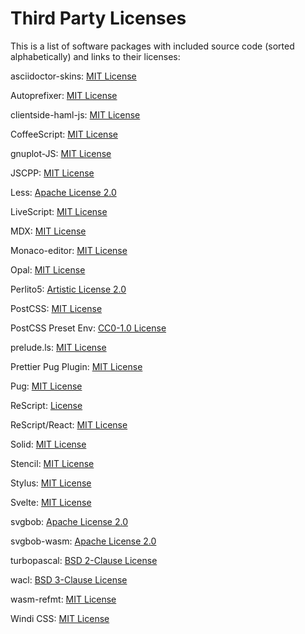 # Third Party Licenses

This is a list of software packages with included source code (sorted alphabetically) and links to their licenses:

asciidoctor-skins: [MIT License](https://github.com/darshandsoni/asciidoctor-skins/blob/c98a8ab9b27571e5b63d75912a3c753cc72ed8e4/LICENSE)

Autoprefixer: [MIT License](https://github.com/postcss/autoprefixer/blob/61f71e9a8613b0c90357472d58fdcce26324ef4f/LICENSE)

clientside-haml-js: [MIT License](https://github.com/uglyog/clientside-haml-js/blob/d814d16f46e1629c149c18d7692ba16f249f436b/LICENSE)

CoffeeScript: [MIT License](https://github.com/jashkenas/coffeescript/tree/07f644c39223e016aceedd2cd71b5941579b5659)

gnuplot-JS: [MIT License](https://github.com/chhu/gnuplot-JS/blob/62a3c8488ad00c97807ba48ae75738ca3af607fe/LICENSE)

JSCPP: [MIT License](https://github.com/felixhao28/JSCPP/blob/befbd6b48666007151c259c5dd291ab028ad4c04/LICENSE)

Less: [Apache License 2.0](https://github.com/less/less.js/blob/870f9b2d8136bfbcdc9e1293bb0def51b54f9276/LICENSE)

LiveScript: [MIT License](https://github.com/gkz/LiveScript/blob/bd9faa4d484b6abb110473f96c28bf8686e7b7a0/LICENSE)

MDX: [MIT License](https://github.com/mdx-js/mdx/blob/02509286b5a39d6df233225545cf87e070130588/license)

Monaco-editor: [MIT License](https://github.com/microsoft/monaco-editor/blob/f849d3f2653d1097652a7d9e1d01d242cc225da8/LICENSE.md)

Opal: [MIT License](https://github.com/opal/opal/blob/631503c8957d1c6df60d158daf7db03b099b5129/LICENSE)

Perlito5: [Artistic License 2.0](https://github.com/fglock/Perlito/blob/f217cdac3771de31e009d4e099bac7013a619987/LICENSE.md)

PostCSS: [MIT License](https://github.com/postcss/postcss/blob/af8311a9c4c940c3e159f81bb205786677687e15/LICENSE)

PostCSS Preset Env: [CC0-1.0 License](https://github.com/csstools/postcss-preset-env/blob/d7652b1e6196e8f55bf3f0aac4ac090fec7ed54e/LICENSE.md)

prelude<span>.ls</span>: [MIT License](https://github.com/gkz/prelude-ls/blob/41d048799bdd063e0592c1413d238ad95ceda1d9/LICENSE)

Prettier Pug Plugin: [MIT License](https://github.com/prettier/plugin-pug/blob/27ab92b27a062bb187fc33f82b2fad436ec31c25/LICENSE)

Pug: [MIT License](https://github.com/pugjs/pug/blob/bb0731f75813aa30d8e077808b5465a67ef284ef/packages/pug/LICENSE)

ReScript: [License](https://github.com/rescript-lang/rescript-compiler/blob/d93260cb2d4be63e387959e69f3204af85e5b1b3/LICENSE)

ReScript/React: [MIT License](https://github.com/rescript-lang/rescript-react/blob/c3017ec4bbce5847c3b2da8d2d536450a3e2fd6d/LICENSE)

Solid: [MIT License](https://github.com/solidjs/solid/blob/0d83a1947aab4bea4223460d6756a38374ba391e/LICENSE)

Stencil: [MIT License](https://github.com/ionic-team/stencil/blob/8d580b12b96cc5acc817d7efbd29dc7ad0d98457/LICENSE.mds)

Stylus: [MIT License](https://github.com/stylus/stylus/blob/59bc665db295981d4e3f702e7275c5589a3c6d15/LICENSE)

Svelte: [MIT License](https://github.com/sveltejs/svelte/blob/dafbdc286eef3de2243088a9a826e6899e20465c/LICENSE)

svgbob: [Apache License 2.0](https://github.com/ivanceras/svgbob/blob/277f28b337a2d00a61cf342247060cf5fbf88d50/LICENSE)

svgbob-wasm: [Apache License 2.0](https://github.com/agoose77/svgbob-wasm/blob/45e280096ee7f7a07981de2ce95aba343bc94123/LICENSE_APACHE)

turbopascal: [BSD 2-Clause License](https://github.com/MikeRalphson/turbopascal/blob/cfcc5ee6d93f32664bb6127aa751c68841ca5c1d/LICENSE)

wacl: [BSD 3-Clause License](https://github.com/ecky-l/wacl/blob/9daacabb0102a9986f33263261350edfeebdd83b/LICENSE)

wasm-refmt: [MIT License](https://github.com/xtuc/webassemblyjs/blob/45f733aa96476d74c8ac57598e13406a48a6fdc8/LICENSE)

Windi CSS: [MIT License](https://github.com/windicss/windicss/blob/bcd50d877e62630f191602ddeabd9f677cc6d90c/LICENSE)
